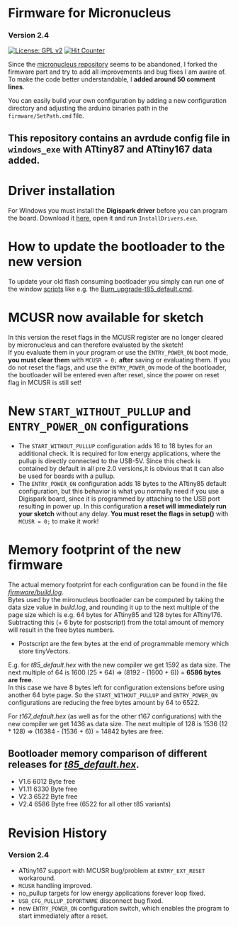 # Firmware for Micronucleus
### Version 2.4
[![License: GPL v2](https://img.shields.io/badge/License-GPLv2-blue.svg)](https://www.gnu.org/licenses/gpl-2.0)
[![Hit Counter](https://hitcounter.pythonanywhere.com/count/tag.svg?url=https%3A%2F%2Fgithub.com%2FArminJo%2Fmicronucleus-firmware)](https://github.com/brentvollebregt/hit-counter)

Since the [micronucleus repository](https://github.com/micronucleus/micronucleus) seems to be abandoned, I forked the firmware part and try to add all improvements and bug fixes I am aware of.<br/>
To make the code better understandable, I **added around 50 comment lines**.

You can easily build your own configuration by adding a new configuration directory and adjusting the arduino binaries path in the `firmware/SetPath.cmd` file.

## This repository contains an avrdude config file in `windows_exe` with **ATtiny87** and **ATtiny167** data added.

# Driver installation
For Windows you must install the **Digispark driver** before you can program the board. Download it [here](https://github.com/digistump/DigistumpArduino/releases/download/1.6.7/Digistump.Drivers.zip), open it and run `InstallDrivers.exe`.

# How to update the bootloader to the new version
To update your old flash consuming bootloader you simply can run one of the window [scripts](https://github.com/ArminJo/micronucleus-firmware/tree/master/utils)
like e.g. the [Burn_upgrade-t85_default.cmd](https://github.com/ArminJo/micronucleus-firmware/blob/master/utils/Burn_upgrade-t85_default.cmd).

# MCUSR now available for sketch
In this version the reset flags in the MCUSR register are no longer cleared by micronucleus and can therefore evaluated by the sketch!<br/>
If you evaluate them in your program or use the `ENTRY_POWER_ON` boot mode, **you must clear them** with `MCUSR = 0;` **after** saving or evaluating them. If you do not reset the flags, and use the `ENTRY_POWER_ON` mode of the bootloader, the bootloader will be entered even after reset, since the power on reset flag in MCUSR is still set!

# New `START_WITHOUT_PULLUP` and `ENTRY_POWER_ON` configurations
- The `START_WITHOUT_PULLUP` configuration adds 16 to 18 bytes for an additional check. It is required for low energy applications, where the pullup is directly connected to the USB-5V. Since this check is contained by default in all pre 2.0 versions,it is obvious that it can also be used for boards with a pullup.
- The `ENTRY_POWER_ON` configuration adds 18 bytes to the ATtiny85 default configuration, but this behavior is what you normally need if you use a Digispark board, since it is programmed by attaching to the USB port resulting in power up. In this configuration **a reset will immediately run your sketch** without any delay. **You must reset the flags in setup()** with `MCUSR = 0;` to make it work! 

# Memory footprint of the new firmware
The actual memory footprint for each configuration can be found in the file [*firmware/build.log*](https://github.com/ArminJo/micronucleus-firmware/blob/master/firmware/build.log).<br/>
Bytes used by the mironucleus bootloader can be computed by taking the data size value in *build.log*, 
and rounding it up to the next multiple of the page size which is e.g. 64 bytes for ATtiny85 and 128 bytes for ATtiny176.<br/>
Subtracting this (+ 6 byte for postscript) from the total amount of memory will result in the free bytes numbers.
- Postscript are the few bytes at the end of programmable memory which store tinyVectors.

E.g. for *t85_default.hex* with the new compiler we get 1592 as data size. The next multiple of 64 is 1600 (25 * 64) => (8192 - (1600 + 6)) = **6586 bytes are free**.<br/>
In this case we have 8 bytes left for configuration extensions before using another 64 byte page.
So the `START_WITHOUT_PULLUP` and `ENTRY_POWER_ON` configurations are reducing the free bytes amount by 64 to 6522.

For *t167_default.hex* (as well as for the other t167 configurations) with the new compiler we get 1436 as data size. The next multiple of 128 is 1536 (12 * 128) => (16384 - (1536 + 6)) = 14842 bytes are free.<br/>

## Bootloader memory comparison of different releases for [*t85_default.hex*](https://github.com/ArminJo/micronucleus-firmware/blob/master/firmware/releases/t85_default.hex).
- V1.6  6012 Byte free
- V1.11 6330 Byte free
- V2.3  6522 Byte free
- V2.4  6586 Byte free (6522 for all other t85 variants)

# Revision History
### Version 2.4
- ATtiny167 support with MCUSR bug/problem at `ENTRY_EXT_RESET` workaround.
- `MCUSR` handling improved.
- no_pullup targets for low energy applications forever loop fixed.
- `USB_CFG_PULLUP_IOPORTNAME` disconnect bug fixed.
- new `ENTRY_POWER_ON` configuration switch, which enables the program to start immediately after a reset.
